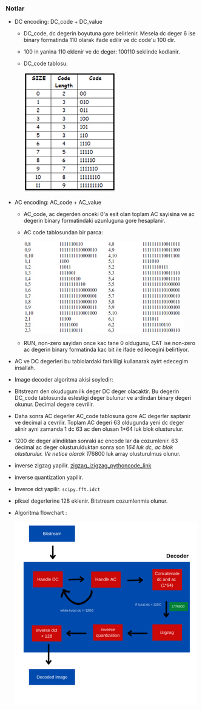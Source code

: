 ### Notlar 

- DC encoding: DC_code + DC_value 

  + DC_code, dc degerin boyutuna gore belirlenir. Mesela dc deger 6 ise binary formatinda 110 olarak ifade edilir ve dc code'u 100 dir. 
  
  + 100 in yanina 110 eklenir ve dc deger: 100110 seklinde kodlanir.  

  + DC_code tablosu:
     
       ![dc_code](images/dc_code.png)

- AC encoding: AC_code + AC_value

  + AC_code, ac degerden onceki 0'a esit olan toplam AC sayisina ve ac degerin binary formatindaki uzunluguna gore hesaplanir.   
 
  + AC code tablosundan bir parca:

       ![ac_code](images/ac_code.png)

  + RUN, non-zero sayidan once kac tane 0 oldugunu, CAT ise non-zero ac degerin binary formatinda kac bit ile ifade edilecegini belirtiyor. 
     

 - AC ve DC degerleri bu tablolardaki farkliligi kullanarak ayirt edecegim insallah.
 
 
 - Image decoder algoritma akisi soyledir:

  +  Bitstream den okudugum ilk deger DC deger olacaktir. Bu degerin DC_code tablosunda eslestigi deger bulunur ve ardindan binary degeri okunur. Decimal degere cevrilir. 

  + Daha sonra AC degerler AC_code tablosuna gore AC degerler saptanir ve decimal a cevrilir. Toplam AC degeri 63 oldugunda yeni dc deger alinir ayni zamanda 1 dc 63 ac den olusan 1*64 luk blok olusturulur.  
      
  + 1200 dc deger alindiktan sonraki ac encode lar da cozumlenir. 63 decimal ac deger olusturulduktan sonra son 1*64 luk dc, ac blok olusturulur. Ve netice olarak 1*76800 luk array olusturulmus olunur. 

  + inverse zigzag yapilir. [zigzag_izigzag_pythoncode_link](https://github.com/getsanjeev/compression-DCT/blob/master/zigzag.py) 

  + inverse quantization yapilir. 
      
  + Inverce dct yapilir. `scipy.fft.idct` 

  + piksel degerlerine 128 eklenir. Bitstream cozumlenmis olunur. 

  + Algoritma flowchart : 

    ![bitstream](images/Bitsream.png)


